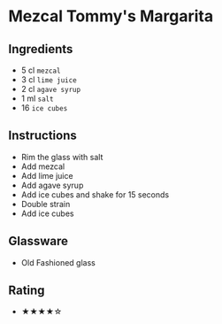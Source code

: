 # Mezcal Tommy's Margarita

## Ingredients
- 5 cl `mezcal`
- 3 cl `lime juice`
- 2 cl `agave syrup`
- 1 ml `salt`
- 16 `ice cubes`

## Instructions
- Rim the glass with salt
- Add mezcal
- Add lime juice
- Add agave syrup
- Add ice cubes and shake for 15 seconds
- Double strain
- Add ice cubes

## Glassware
- Old Fashioned glass

## Rating
- ★★★★☆